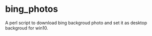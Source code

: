 # bing_photos
A perl script to download bing backgroud photo and set it as desktop backgroud for win10.
